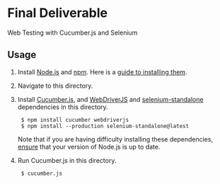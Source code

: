 # Final Deliverable

Web Testing with Cucumber.js and Selenium

## Usage

1. Install [Node.js](http://nodejs.org/) and [npm](https://www.npmjs.org/). Here is a [guide to installing them](http://www.joyent.com/blog/installing-node-and-npm/).

2. Navigate to this directory.

3. Install [Cucumber.js](https://github.com/cucumber/cucumber-js), and [WebDriverJS](http://webdriver.io/) and [selenium-standalone](https://github.com/vvo/selenium-standalone) dependencies in this directory.

		$ npm install cucumber webdriverjs
		$ npm install --production selenium-standalone@latest

	Note that if you are having difficulty installing these dependencies, [ensure](http://stackoverflow.com/a/10076029) that your version of Node.js is up to date.

4. Run Cucumber.js in this directory.

		$ cucumber.js
